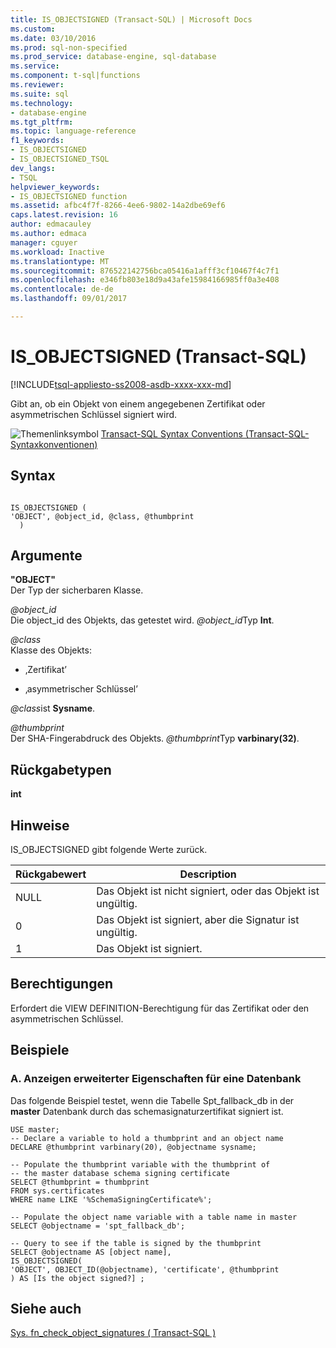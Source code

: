 ```yaml
---
title: IS_OBJECTSIGNED (Transact-SQL) | Microsoft Docs
ms.custom: 
ms.date: 03/10/2016
ms.prod: sql-non-specified
ms.prod_service: database-engine, sql-database
ms.service: 
ms.component: t-sql|functions
ms.reviewer: 
ms.suite: sql
ms.technology:
- database-engine
ms.tgt_pltfrm: 
ms.topic: language-reference
f1_keywords:
- IS_OBJECTSIGNED
- IS_OBJECTSIGNED_TSQL
dev_langs:
- TSQL
helpviewer_keywords:
- IS_OBJECTSIGNED function
ms.assetid: afbc4f7f-8266-4ee6-9802-14a2dbe69ef6
caps.latest.revision: 16
author: edmacauley
ms.author: edmaca
manager: cguyer
ms.workload: Inactive
ms.translationtype: MT
ms.sourcegitcommit: 876522142756bca05416a1afff3cf10467f4c7f1
ms.openlocfilehash: e346fb803e18d9a43afe15984166985ff0a3e408
ms.contentlocale: de-de
ms.lasthandoff: 09/01/2017

---
```

# <a name="isobjectsigned-transact-sql"></a>IS_OBJECTSIGNED (Transact-SQL)
[!INCLUDE[tsql-appliesto-ss2008-asdb-xxxx-xxx-md](../../includes/tsql-appliesto-ss2008-asdb-xxxx-xxx-md.md)]

  Gibt an, ob ein Objekt von einem angegebenen Zertifikat oder asymmetrischen Schlüssel signiert wird.  
  
 ![Themenlinksymbol](../../database-engine/configure-windows/media/topic-link.gif "Topic link icon") [Transact-SQL Syntax Conventions (Transact-SQL-Syntaxkonventionen)](../../t-sql/language-elements/transact-sql-syntax-conventions-transact-sql.md)  
  
## <a name="syntax"></a>Syntax  
  
```  
  
IS_OBJECTSIGNED (   
'OBJECT', @object_id, @class, @thumbprint  
  )   
```  
  
## <a name="arguments"></a>Argumente  
 **"OBJECT"**  
 Der Typ der sicherbaren Klasse.  
  
 *@object_id*  
 Die object_id des Objekts, das getestet wird. *@object_id*Typ **Int**.  
  
 *@class*  
 Klasse des Objekts:  
  
-   ‚Zertifikat’  
  
-   ‚asymmetrischer Schlüssel’  
  
 *@class*ist **Sysname**.  
  
 *@thumbprint*  
 Der SHA-Fingerabdruck des Objekts. *@thumbprint*Typ **varbinary(32)**.  
  
## <a name="returned-types"></a>Rückgabetypen  
 **int**  
  
## <a name="remarks"></a>Hinweise  
 IS_OBJECTSIGNED gibt folgende Werte zurück.  
  
|Rückgabewert|Description|  
|------------------|-----------------|  
|NULL|Das Objekt ist nicht signiert, oder das Objekt ist ungültig.|  
|0|Das Objekt ist signiert, aber die Signatur ist ungültig.|  
|1|Das Objekt ist signiert.|  
  
## <a name="permissions"></a>Berechtigungen  
 Erfordert die VIEW DEFINITION-Berechtigung für das Zertifikat oder den asymmetrischen Schlüssel.  
  
## <a name="examples"></a>Beispiele  
  
### <a name="a-displaying-extended-properties-on-a-database"></a>A. Anzeigen erweiterter Eigenschaften für eine Datenbank  
 Das folgende Beispiel testet, wenn die Tabelle Spt_fallback_db in der **master** Datenbank durch das schemasignaturzertifikat signiert ist.  
  
```  
USE master;  
-- Declare a variable to hold a thumbprint and an object name  
DECLARE @thumbprint varbinary(20), @objectname sysname;  
  
-- Populate the thumbprint variable with the thumbprint of   
-- the master database schema signing certificate  
SELECT @thumbprint = thumbprint   
FROM sys.certificates   
WHERE name LIKE '%SchemaSigningCertificate%';  
  
-- Populate the object name variable with a table name in master  
SELECT @objectname = 'spt_fallback_db';  
  
-- Query to see if the table is signed by the thumbprint  
SELECT @objectname AS [object name],  
IS_OBJECTSIGNED(  
'OBJECT', OBJECT_ID(@objectname), 'certificate', @thumbprint  
) AS [Is the object signed?] ;  
```  
  
## <a name="see-also"></a>Siehe auch  
 [Sys. fn_check_object_signatures &#40; Transact-SQL &#41;](../../relational-databases/system-functions/sys-fn-check-object-signatures-transact-sql.md)  
  
  

